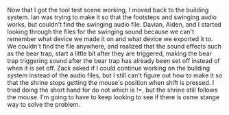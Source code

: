Now that I got the tool test scene working, I moved back to the building system. Ian was trying to make it so that the footsteps and swinging audio works, but couldn't find the swinging audio file. Davian, Aiden, and I started looking through the files for the swinging sound because we can't remember what device we made it on and what device we exported it to. We couldn't find the file anywhere, and realized that the sound effects such as the bear trap, start a little bit after they are triggered, making the bear trap triggering sound after the bear trap has already been set off instead of when it is set off. Zack asked if I could continue working on the building system instead of the audio files, but I still can't figure out how to make it so that the shrine stops getting the mouse's position when shift is pressed. I tried doing the short hand for do not which is !=, but the shrine still follows the mouse. I'm going to have to keep looking to see if there is osme stange way to solve the problem. 

